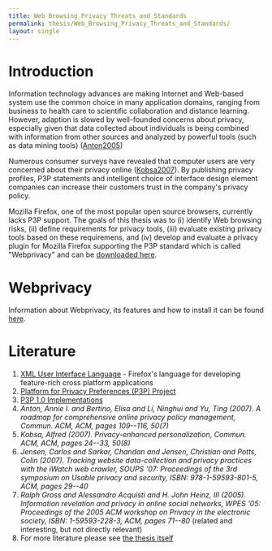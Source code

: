 ```yaml
---
title: Web Browsing Privacy Threats and Standards
permalink: thesis/Web_Browsing_Privacy_Threats_and_Standards/
layout: single
---
```


Introduction
============

Information technology advances are making Internet and Web-based system
use the common choice in many application domains, ranging from business
to health care to scientific collaboration and distance learning.
However, adaption is slowed by well-founded concerns about privacy,
especially given that data collected about individuals is being combined
with information from other sources and analyzed by powerful tools (such
as data mining tools) ([Anton2005](#anton2005 "wikilink"))

Numerous consumer surveys have revealed that computer users are very
concerned about their privacy online
([Kobsa2007](#kobsa2007 "wikilink")). By publishing privacy profiles,
P3P statements and intelligent choice of interface design element
companies can increase their customers trust in the company's privacy
policy.

Mozilla Firefox, one of the most popular open source browsers, currently
lacks P3P support. The goals of this thesis was to (i) identify Web
browsing risks, (ii) define requirements for privacy tools, (iii)
evaluate existing privacy tools based on these requiremens, and (iv)
develop and evaluate a privacy plugin for Mozilla Firefox supporting the
P3P standard which is called "Webprivacy" and can be [downloaded
here](http://www.semanticlab.net/index.php/Image:Badelt-WebprivacyExtension.zip).

Webprivacy
==========

Information about Webprivacy, its features and how to install it can be
found [here](http://www.semanticlab.net/index.php/Webprivacy).

Literature
==========

1.  [XML User Interface
    Language](http://developer.mozilla.org/en/docs/XUL) - Firefox's
    language for developing feature-rich cross platform applications
2.  [Platform for Privacy Preferences (P3P)
    Project](http://www.w3.org/P3P/)
3.  [P3P 1.0
    Implementations](http://www.w3.org/P3P/implementations.html)
4.  <cite id="anton2007">Anton, Annie I. and Bertino, Elisa and Li,
    Ninghui and Yu, Ting (2007). *A roadmap for comprehensive online
    privacy policy management*, Commun. ACM, ACM, pages 109--116,
    50(7)</cite>
5.  <cite id="kobsa2007">Kobsa, Alfred (2007). *Privacy-enhanced
    personalization*, Commun. ACM, ACM, pages 24--33, 50(8)</cite>
6.  <cite id="jensen2007">Jensen, Carlos and Sarkar, Chandan and Jensen,
    Christian and Potts, Colin (2007). *Tracking website data-collection
    and privacy practices with the iWatch web crawler*, SOUPS '07:
    Proceedings of the 3rd symposium on Usable privacy and security,
    ISBN: 978-1-59593-801-5, ACM, pages 29--40</cite>
7.  <cite id="gross2005">Ralph Gross and Alessandro Acquisti and H. John
    Heinz, III (2005). *Information revelation and privacy in online
    social networks*, WPES '05: Proceedings of the 2005 ACM workshop on
    Privacy in the electronic society, ISBN: 1-59593-228-3, ACM, pages
    71--80</cite> (related and interesting, but not directly relevant)
8.  For more literature please see [the thesis
    itself](http://www.semanticlab.net/index.php/Image:Badelt-webBrowsingPrivacyThreatsAndStandards.pdf)

